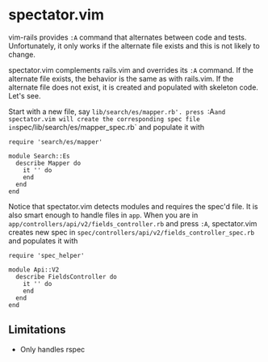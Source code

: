 # spectator.vim

vim-rails provides `:A` command that alternates between code and tests. Unfortunately, it only works if the alternate file exists and this is not likely to change.

spectator.vim complements rails.vim and overrides its `:A` command. If the alternate file exists, the behavior is the same as with rails.vim. If the alternate file does not exist, it is created and populated with skeleton code. Let's see.

Start with a new file, say  `lib/search/es/mapper.rb'. press `:A` and spectator.vim will create the corresponding spec file in `spec/lib/search/es/mapper_spec.rb` and populate it with

```
require 'search/es/mapper'

module Search::Es
  describe Mapper do
    it '' do
    end
  end
end
```

Notice that spectator.vim detects modules and requires the spec'd file. It is also smart enough to handle files in `app`. When you are in `app/controllers/api/v2/fields_controller.rb` and press `:A`, spectator.vim creates new spec in `spec/controllers/api/v2/fields_controller_spec.rb` and populates it with

```
require 'spec_helper'

module Api::V2
  describe FieldsController do
    it '' do
    end
  end
end
```

## Limitations

- Only handles rspec
